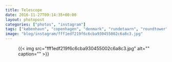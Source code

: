 ```yaml
---
title: Telescope
date: 2016-11-27T09:14:35+00:00
layout: photopost
categories: ["photos", "instagram"]
tags: ["københavn", "copenhagen", "denmark", "rundetaarn", "roundtower", "observatory", "telescope", "observatory"]
image: "blog/instagram/fff1edf219f6c6cba930455002c6a8c3.jpg"
---
```


<figure class="photo photo--square">
  {{< img src="fff1edf219f6c6cba930455002c6a8c3.jpg" alt="" caption="" >}}

</figure>


